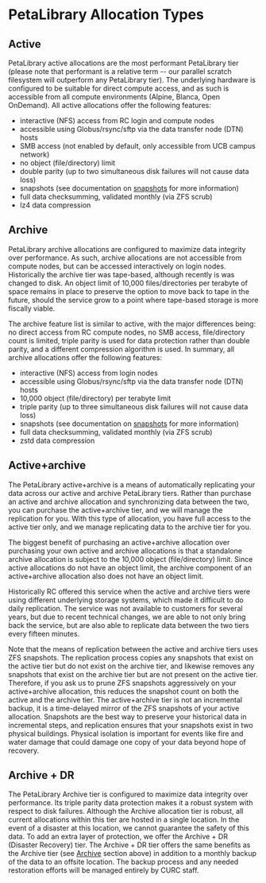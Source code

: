 # PetaLibrary Allocation Types

## Active

PetaLibrary active allocations are the most performant PetaLibrary tier (please note that performant is a relative term -- our parallel scratch filesystem will outperform any PetaLibrary tier). The underlying hardware is configured to be suitable for direct compute access, and as such is accessible from all compute environments (Alpine, Blanca, Open OnDemand). All active allocations offer the following features:

 - interactive (NFS) access from RC login and compute nodes
 - accessible using Globus/rsync/sftp via the data transfer node (DTN) hosts
 - SMB access (not enabled by default, only accessible from UCB campus network)
 - no object (file/directory) limit
 - double parity (up to two simultaneous disk failures will not cause data loss)
 - snapshots (see documentation on [snapshots](zfs_snapshots.md) for more information)
 - full data checksumming, validated monthly (via ZFS scrub)
 - lz4 data compression

## Archive

PetaLibrary archive allocations are configured to maximize data integrity over performance. As such, archive allocations are not accessible from compute nodes, but can be accessed interactively on login nodes. Historically the archive tier was tape-based, although recently is was changed to disk. An object limit of 10,000 files/directories per terabyte of space remains in place to preserve the option to move back to tape in the future, should the service grow to a point where tape-based storage is more fiscally viable.

The archive feature list is similar to active, with the major differences being: no direct access from RC compute nodes, no SMB access, file/directory count is limited, triple parity is used for data protection rather than double parity, and a different compression algorithm is used. In summary, all archive allocations offer the following features:

 - interactive (NFS) access from login nodes
 - accessible using Globus/rsync/sftp via the data transfer node (DTN) hosts
 - 10,000 object (file/directory) per terabyte limit
 - triple parity (up to three simultaneous disk failures will not cause data loss)
 - snapshots (see documentation on [snapshots](zfs_snapshots.md) for more information)
 - full data checksumming, validated monthly (via ZFS scrub)
 - zstd data compression

## Active+archive

The PetaLibrary active+archive is a means of automatically replicating your data across our active and archive PetaLibrary tiers. Rather than purchase an active and archive allocation and synchronizing data between the two, you can purchase the active+archive tier, and we will manage the replication for you. With this type of allocation, you have full access to the active tier only, and we manage replicating data to the archive tier for you.

The biggest benefit of purchasing an active+archive allocation over purchasing your own active and archive allocations is that a standalone archive allocation is subject to the 10,000 object (file/directory) limit. Since active allocations do not have an object limit, the archive component of an active+archive allocation also does not have an object limit.

Historically RC offered this service when the active and archive tiers were using different underlying storage systems, which made it difficult to do daily replication. The service was not available to customers for several years, but due to recent technical changes, we are able to not only bring back the service, but are also able to replicate data between the two tiers every fifteen minutes.

Note that the means of replication between the active and archive tiers uses ZFS snapshots. The replication process copies any snapshots that exist on the active tier but do not exist on the archive tier, and likewise removes any snapshots that exist on the archive tier but are not present on the active tier. Therefore, if you ask us to prune ZFS snapshots aggressively on your active+archive allocation, this reduces the snapshot count on both the active and the archive tier. The active+archive tier is not an incremental backup, it is a time-delayed mirror of the ZFS snapshots of your active allocation. Snapshots are the best way to preserve your historical data in incremental steps, and replication ensures that your snapshots exist in two physical buildings. Physical isolation is important for events like fire and water damage that could damage one copy of your data beyond hope of recovery.

## Archive + DR

The PetaLibrary Archive tier is configured to maximize data integrity over performance. Its triple parity data protection makes it a robust system with respect to disk failures. Although the Archive allocation tier is robust, all current allocations within this tier are hosted in a single location. In the event of a disaster at this location, we cannot guarantee the safety of this data. To add an extra layer of protection, we offer the Archive + DR (Disaster Recovery) tier. The Archive + DR tier offers the same benefits as the Archive tier (see [Archive](#archive) section above) in addition to a monthly backup of the data to an offsite location. The backup process and any needed restoration efforts will be managed entirely by CURC staff.